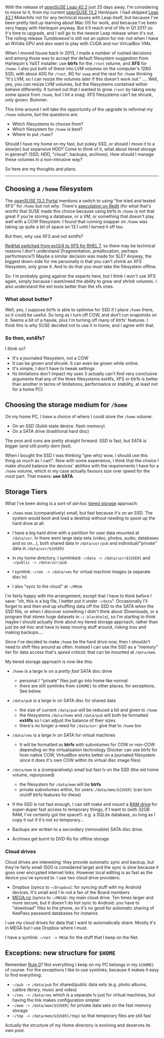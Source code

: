 <!-- 
.. title: Choosing Filesystems and devices for home server
.. slug: filesystems-home
.. date: 2016-10-22 11:55:50 UTC+11:00
.. tags: linux, btrfs, ext4fs, xfs, LVM, cloud, ssd, tiered storage
.. category: 
.. link: 
.. description: Filesystem considerations as I prepare to re-partition my home machine for an upgrade
.. type: text
-->

With the release of [openSUSE Leap 42.2](https://en.opensuse.org/Portal:42.2) just 25 days away, I'm considering to move to it, from my current [openSUSE 13.2](https://en.opensuse.org/Portal:13.2) *Harlequin*. I had skipped [Leap 42.1](https://en.opensuse.org/Portal:42.1) *Malachite* not for any technical issues with Leap itself, but because I've been pretty tied up learning about Mac OS for work, and because I've been very happy with *Harlequin* anyway.  But it'll reach end of life in Q1 2017 so it's time to upgrade, and I will go to the newest Leap release when it's out. The rolling release *Tumbleweed* is still not an option for me: not when I have an NVidia GPU and also want to play with CUDA and run VirtualBox VMs.

When I moved house back in 2013, I made a number of rushed decisions and among those was to accept the default filesystem suggestion from Harlequin's YaST installer:  use **btrfs** for the `/root` volume, and **XFS** for `/home`.  I also put both of these into LVM volumes on the computer's 128G SSD, with about 40G for `/root`, 8G for `swap` and the rest for `/home` thinking "It's LVM, so I can resize the volumes later if this doesn't work out." .... Well, yes, you *can* resize LVM volumes, but the filesystems contained within behave differently. It turned out that I wanted to grow `/root` by taking away some space from `/home`, but I hit a snag:  XFS filesystems can't be shrunk, only grown.  Bummer.

This time around I will take the opportunity of the upgrade to reformat my `/home` volume, but the questions are:

 * Which filesystems to choose from?
 * Which filesystem for `/home` is best?
 * Where to put `/home`?

 Should I have my home on my fast, but pokey SSD, or should I move it to a slow(er) but expansive HDD? Come to think of it, what about tiered storage in general? (SSD, HDD, "cloud", backups, archives). How should I manage these volumes in a non-intrusive way?

 So here are my thoughts and plans.

 <!--TEASER_END -->

 ----

## Choosing a `/home` filesystem


The [openSUSE 13.2 Portal](https://en.opensuse.org/Portal:13.2) mentions a switch to using "the tried and tested XFS" for `/home` but not *why*.  There's [speculation on Redit](https://www.reddit.com/r/openSUSE/comments/3dambq/why_btrfs_for_but_xfs_for_home/) (for what that's worth) that SUSE made this choice because using btrfs in `/home` is not that great if you're storing a database, or a VM, or something that doesn't play well with a COW filesystem. I found that running snapper on `/home` was taking up quite a bit of space on 13.1 until I turned it off too.

But then, why use XFS and not ext4fs?

[RedHat switched from ext3/4 to XFS for RHEL 7](https://access.redhat.com/documentation/en-US/Red_Hat_Enterprise_Linux/7/html/Storage_Administration_Guide/ch06s09.html), so there may be technical reasons I don't understand (fragmentation, preallocation, perhaps performance?)  Maybe a similar decision was made for SLE?  Anyway, the biggest down-side for me personally is that you can't shrink an XFS filesystem, only grow it. And to do that you must take the filesystem offline.

So: I'm probably going against the experts here, but I think I *won't* use XFS again, simply because I want/need the ability to grow *and shrink* volumes.  I also understand the ext tools better than the xfs ones.

### What about butter?

Well, yes, I suppose btrfs is able to optimise for SSD if I place `/home` there, so it could be useful.  So long as I turn off COW, and don't run snapshots on it. Seems a bit of a hassle, plus I'm turning off many of btrfs' features. I think this is why SUSE decided not to use it in home, and I agree with that.

### So then, ext4fs?

I *think* so?

 * It's a journaled filesystem, not a COW
 * It can be grown *and* shrunk. It can even be grown while online.
 * It's simple, I don't have to tweak settings
 * Its limitations don't impact my uses (I actually can't find very conclusive arguments that any of the three filesystems ext4fs, XFS or btrfs is better than another in terms of limitations, performance or stability, at least not for a home PC)

## Choosing the storage medium for `/home`

On my home PC, I have a choice of where I could store the `/home` volume:

 * On an SSD (Solid-state device: flash memory)
 * On a SATA drive (traditional hard disc)

The pros and cons are pretty straight forward: SSD is fast, but SATA is bigger (and still *pretty darn fast*).

When I bought the SSD I was thinking "gee whiz wow, I should use this thing as much as I can!".  Now with some experience, I think that the choice I make should balance the devices' abilities with the requirements I have for a `/home` volume, which in my case actually favours size over speed for the most part.  That means: **use SATA**.

## Storage Tiers

What I've been doing is a sort-of *ad-hoc* [tiered storage](https://en.wikipedia.org/wiki/Hierarchical_storage_management#Tiered_storage) approach:

 * `/home` was (comparatively) small, but fast because it's on an SSD. The system would boot and load a desktop without needing to spool up the hard drive at all.

 * I have a big hard drive with a partition for user data mounted at `/data/usr`. In there went large data sets (video, photos, audio, databases and so on...), both shared data in `/data/usr/pub` and individual/"private" data in `/data/usr/${USER}`

 * In my home directory, I symlinked:  `~/data -> /data/usr/${USER}` and `~/public -> /data/usr/pub`

 * I symlink: `~/vms -> /data/vms` for virtual machine images (a separate disc lv)

 * I also "sync to the cloud" at `~/MEGA`

I'm fairly happy with the arrangement, except that I have to think before I save: "oh, this is a big file, I better put it under `~/data`".  Occasionally I'll forget to and then end up shuffling data off the SSD to the SATA when the SSD fills, or when I discover something I didn't think about (Downloads, or a program that stores huge datasets in `~/.blackhole`), so I'm starting to think maybe I should actually think about my tiered storage approach, rather than just be *ad-hoc* and have to keep moving stuff around, risking loss and making backups....

Since I've decided to make `/home` be the hard drive now, then I shouldn't need to shift files around as often.  Instead I can use the SSD as a "memory" tier for data access that's *speed critical*; that can be mounted at `/data/mem`.

My tiered storage approach is now like this:

 * `/home` is a large lv on a *pretty fast* SATA disc drive
     * personal / "private" files just go into home like normal
     * there are still symlinks from `${HOME}` to other places, for exceptions. See below.

 * `/data/pub` is a large lv on SATA disc for shared data
     * the size of current `/data/pub` will be reduced a bit and given to `/home`
     * the filesystems `/data/home` and `/data/pub` will both be formatted **ext4fs** so I can adjust the balance of their sizes
     * there's no longer a need for `/data/usr`: give that to `/home` too

 * `/data/vms` is a large lv on SATA for virtual machines
     * It will be formatted as **btrfs** with subvolumes for COW or non-COW depending on the virtualisation technology (Docker can use btrfs for host-native COW, VirtualBox works better on a journaled filesystem since it does it's own COW within its virtual disc image files)

 * `/data/mem` is a (comparatively) small but fast lv on the SSD (the old home volume, repurposed)
     * the filesystem for `/data/mem`  will be **btrfs**
     * private subvolumes within, for users:  `/data/mem/${USER}` (can turn on/off btrfs features for these)

 * If the SSD is not fast enough, I can still make and mount a [RAM drive](https://en.wikipedia.org/wiki/RAM_drive) for super-duper fast access to temporary things, if I want to (with 32GB RAM, I've certainly got the space!): e.g. a SQLite database, so long as I copy it out if it's not so temporary...

 * Backups are written to a secondary (removable) SATA disc drive.

 * Archives get burnt to DVD-Rs for offline storage

### Cloud drives


Cloud drives are interesting: they provide automatic sync and backup, but they're fairly small (50G is considered large) and the sync is slow because it goes over encrypted internet links.  However local editing is as fast as the device you've synced to.  I use two cloud drive providers:

 * Dropbox (syncs to `~/Dropbox`): for syncing stuff with my Android devices. It's small and I'm not a fan of the Board members
 * [MEGA.nz](http://mega.nz) (syncs to `~/MEGA`): my main cloud drive. Ten times larger and more secure, but it doesn't do hot sync to Android: you have to "download" files to the phone, so it's no good for automatic sharing of KeePass password databases for instance

I use my cloud drives for data that I want to automatically share. Mostly it's in MEGA but I use Dropbox where I must.

I have a symlink: `~/net -> MEGA` for the stuff that I keep on the Net.


## Exceptions: new structure for `$HOME`

Remember [Rule 0](/blog/2015/4-bit-rules-of-computing-part-0.html)?  Not everything I keep on my PC belongs in my `${HOME}` of course. For the exceptions I like to use symlinks, because it makes it easy to find everything:

  * `~/pub -> /data/pub` for shared/public data sets (e.g. photo albums, calibre library, music and video)
  * `~/vms -> /data/vms` which is a separate lv just for virtual machines, but having the link makes configuration simpler
  * `~/mem -> /data/mem/${USER}` for private data sets on the fast memory storage
  * `~/tmp -> /data/mem/${USER]/tmp}` so that temporary files are still fast

Actually the structure of my Home directory is evolving and deserves its own post.
